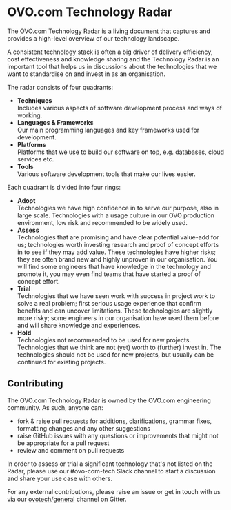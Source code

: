 # OVO.com Technology Radar

The OVO.com Technology Radar is a living document that captures and
provides a high-level overview of our technology landscape.

A consistent technology stack is often a big driver of delivery efficiency, cost
effectiveness and knowledge sharing and the Technology Radar is an important
tool that helps us in discussions about the technologies that we want to
standardise on and invest in as an organisation.

The radar consists of four quadrants:

- **Techniques**  
  Includes various aspects of software development process and ways of working.
- **Languages & Frameworks**  
  Our main programming languages and key frameworks used for development.
- **Platforms**  
  Platforms that we use to build our software on top, e.g. databases, cloud
  services etc.
- **Tools**  
  Various software development tools that make our lives easier.

Each quadrant is divided into four rings:

- **Adopt**  
  Technologies we have high confidence in to serve our purpose, also in large
  scale. Technologies with a usage culture in our OVO production environment,
  low risk and recommended to be widely used.
- **Assess**  
  Technologies that are promising and have clear potential value-add for us;
  technologies worth investing research and proof of concept efforts in to see
  if they may add value. These technologies have higher risks; they are often
  brand new and highly unproven in our organisation. You will find some
  engineers that have knowledge in the technology and promote it, you may even
  find teams that have started a proof of concept effort.
- **Trial**  
  Technologies that we have seen work with success in project work to solve a
  real problem; first serious usage experience that confirm benefits and can
  uncover limitations. These technologies are slightly more risky; some
  engineers in our organisation have used them before and will share knowledge
  and experiences.
- **Hold**  
  Technologies not recommended to be used for new projects. Technologies that we
  think are not (yet) worth to (further) invest in. The technologies should not
  be used for new projects, but usually can be continued for existing projects.

## Contributing

The OVO.com Technology Radar is owned by the OVO.com engineering community. As
such, anyone can:

- fork & raise pull requests for additions, clarifications, grammar fixes,
  formatting changes and any other suggestions
- raise GitHub issues with any questions or improvements that might not be
  appropriate for a pull request
- review and comment on pull requests

In order to assess or trial a significant technology that's not listed on the
Radar, please use our #ovo-com-tech Slack channel to start a discussion and
share your use case with others.

For any external contributions, please raise an issue or get in touch with us
via our [ovotech/general](https://gitter.im/ovotech/general) channel on Gitter.
